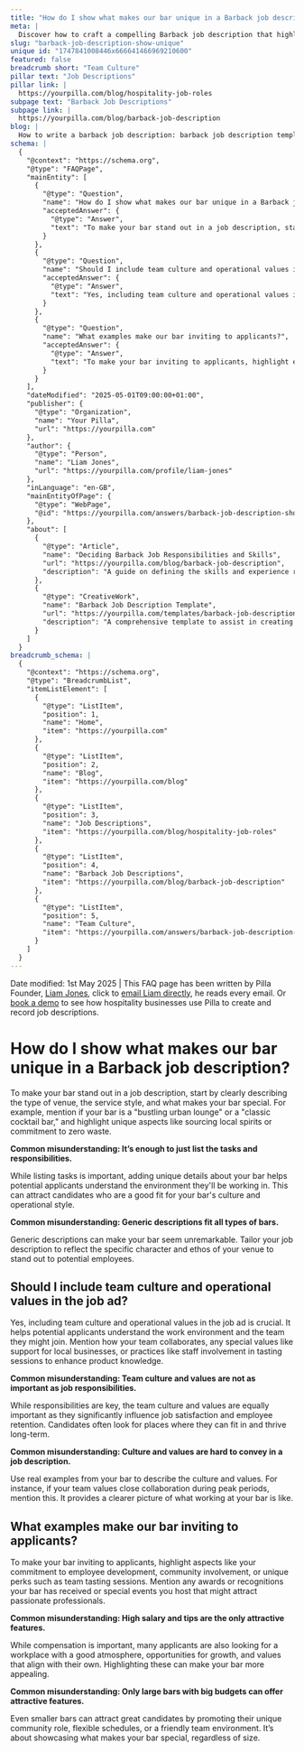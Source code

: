 ```yaml
---
title: "How do I show what makes our bar unique in a Barback job description?"
meta: |
  Discover how to craft a compelling Barback job description that highlights your bar's unique qualities, culture, and values to attract the right candidates.
slug: "barback-job-description-show-unique"
unique id: "1747841008446x666641466969210600"
featured: false
breadcrumb short: "Team Culture"
pillar text: "Job Descriptions"
pillar link: |
  https://yourpilla.com/blog/hospitality-job-roles
subpage text: "Barback Job Descriptions"
subpage link: |
  https://yourpilla.com/blog/barback-job-description
blog: |
  How to write a barback job description: barback job description template included.
schema: |
  {
    "@context": "https://schema.org",
    "@type": "FAQPage",
    "mainEntity": [
      {
        "@type": "Question",
        "name": "How do I show what makes our bar unique in a Barback job description?",
        "acceptedAnswer": {
          "@type": "Answer",
          "text": "To make your bar stand out in a job description, start by clearly describing the venue type, service style, and unique aspects. For instance, state if your bar is a 'bustling urban lounge' or a 'classic cocktail bar' and highlight special features such as local spirit sourcing or a commitment to zero waste."
        }
      },
      {
        "@type": "Question",
        "name": "Should I include team culture and operational values in the job ad?",
        "acceptedAnswer": {
          "@type": "Answer",
          "text": "Yes, including team culture and operational values in the job ad is crucial as it helps applicants understand the work environment and team dynamics. Mention collaborative practices, special values like support for local businesses, or practices like staff tasting sessions, which enhance product knowledge."
        }
      },
      {
        "@type": "Question",
        "name": "What examples make our bar inviting to applicants?",
        "acceptedAnswer": {
          "@type": "Answer",
          "text": "To make your bar inviting to applicants, highlight employee development opportunities, community involvement, and unique perks like team tasting sessions. Mention any accolades or special events hosted by your bar that appeal to passionate professionals."
        }
      }
    ],
    "dateModified": "2025-05-01T09:00:00+01:00",
    "publisher": {
      "@type": "Organization",
      "name": "Your Pilla",
      "url": "https://yourpilla.com"
    },
    "author": {
      "@type": "Person",
      "name": "Liam Jones",
      "url": "https://yourpilla.com/profile/liam-jones"
    },
    "inLanguage": "en-GB",
    "mainEntityOfPage": {
      "@type": "WebPage",
      "@id": "https://yourpilla.com/answers/barback-job-description-show-unique"
    },
    "about": [
      {
        "@type": "Article",
        "name": "Deciding Barback Job Responsibilities and Skills",
        "url": "https://yourpilla.com/blog/barback-job-description",
        "description": "A guide on defining the skills and experience required for Barback positions, ensuring clear and targeted job responsibilities."
      },
      {
        "@type": "CreativeWork",
        "name": "Barback Job Description Template",
        "url": "https://yourpilla.com/templates/barback-job-description",
        "description": "A comprehensive template to assist in creating effective and appealing job descriptions for Barback positions."
      }
    ]
  }
breadcrumb_schema: |
  {
    "@context": "https://schema.org",
    "@type": "BreadcrumbList",
    "itemListElement": [
      {
        "@type": "ListItem",
        "position": 1,
        "name": "Home",
        "item": "https://yourpilla.com"
      },
      {
        "@type": "ListItem",
        "position": 2,
        "name": "Blog",
        "item": "https://yourpilla.com/blog"
      },
      {
        "@type": "ListItem",
        "position": 3,
        "name": "Job Descriptions",
        "item": "https://yourpilla.com/blog/hospitality-job-roles"
      },
      {
        "@type": "ListItem",
        "position": 4,
        "name": "Barback Job Descriptions",
        "item": "https://yourpilla.com/blog/barback-job-description"
      },
      {
        "@type": "ListItem",
        "position": 5,
        "name": "Team Culture",
        "item": "https://yourpilla.com/answers/barback-job-description-show-unique"
      }
    ]
  }
---
```


Date modified: 1st May 2025 | This FAQ page has been written by Pilla Founder, [Liam Jones](https://yourpilla.com/profile/liam-jones), click to [email Liam directly](https://mailto:liam@yourpilla.com), he reads every email. Or [book a demo](https://calendly.com/pilla/demo) to see how hospitality businesses use Pilla to create and record job descriptions.

# How do I show what makes our bar unique in a Barback job description?

To make your bar stand out in a job description, start by clearly describing the type of venue, the service style, and what makes your bar special. For example, mention if your bar is a "bustling urban lounge" or a "classic cocktail bar," and highlight unique aspects like sourcing local spirits or commitment to zero waste.

**Common misunderstanding: It’s enough to just list the tasks and responsibilities.**

While listing tasks is important, adding unique details about your bar helps potential applicants understand the environment they'll be working in. This can attract candidates who are a good fit for your bar's culture and operational style.

**Common misunderstanding: Generic descriptions fit all types of bars.**

Generic descriptions can make your bar seem unremarkable. Tailor your job description to reflect the specific character and ethos of your venue to stand out to potential employees.

## Should I include team culture and operational values in the job ad?

Yes, including team culture and operational values in the job ad is crucial. It helps potential applicants understand the work environment and the team they might join. Mention how your team collaborates, any special values like support for local businesses, or practices like staff involvement in tasting sessions to enhance product knowledge.

**Common misunderstanding: Team culture and values are not as important as job responsibilities.**

While responsibilities are key, the team culture and values are equally important as they significantly influence job satisfaction and employee retention. Candidates often look for places where they can fit in and thrive long-term.

**Common misunderstanding: Culture and values are hard to convey in a job description.**

Use real examples from your bar to describe the culture and values. For instance, if your team values close collaboration during peak periods, mention this. It provides a clearer picture of what working at your bar is like.

## What examples make our bar inviting to applicants?

To make your bar inviting to applicants, highlight aspects like your commitment to employee development, community involvement, or unique perks such as team tasting sessions. Mention any awards or recognitions your bar has received or special events you host that might attract passionate professionals.

**Common misunderstanding: High salary and tips are the only attractive features.**

While compensation is important, many applicants are also looking for a workplace with a good atmosphere, opportunities for growth, and values that align with their own. Highlighting these can make your bar more appealing.

**Common misunderstanding: Only large bars with big budgets can offer attractive features.**

Even smaller bars can attract great candidates by promoting their unique community role, flexible schedules, or a friendly team environment. It’s about showcasing what makes your bar special, regardless of size.